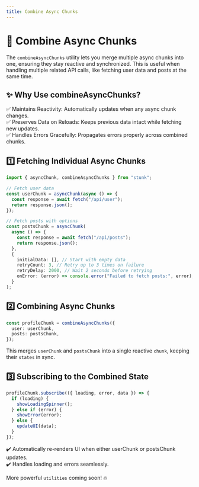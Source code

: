 ```yaml
---
title: Combine Async Chunks
---
```


# 🔗 Combine Async Chunks

The `combineAsyncChunks` utility lets you merge multiple async chunks into one, ensuring they stay reactive and synchronized. This is useful when handling multiple related API calls, like fetching user data and posts at the same time.

## ✨ Why Use combineAsyncChunks?

✅ Maintains Reactivity: Automatically updates when any async chunk changes.  
✅ Preserves Data on Reloads: Keeps previous data intact while fetching new updates.  
✅ Handles Errors Gracefully: Propagates errors properly across combined chunks.

## 1️⃣ Fetching Individual Async Chunks

```typescript
import { asyncChunk, combineAsyncChunks } from "stunk";

// Fetch user data
const userChunk = asyncChunk(async () => {
  const response = await fetch("/api/user");
  return response.json();
});

// Fetch posts with options
const postsChunk = asyncChunk(
  async () => {
    const response = await fetch("/api/posts");
    return response.json();
  },
  {
    initialData: [], // Start with empty data
    retryCount: 3, // Retry up to 3 times on failure
    retryDelay: 2000, // Wait 2 seconds before retrying
    onError: (error) => console.error("Failed to fetch posts:", error),
  }
);
```

## 2️⃣ Combining Async Chunks

```typescript
const profileChunk = combineAsyncChunks({
  user: userChunk,
  posts: postsChunk,
});
```

This merges `userChunk` and `postsChunk` into a single reactive `chunk`, keeping their `states` in sync.

## 3️⃣ Subscribing to the Combined State

```typescript
profileChunk.subscribe(({ loading, error, data }) => {
  if (loading) {
    showLoadingSpinner();
  } else if (error) {
    showError(error);
  } else {
    updateUI(data);
  }
});
```

✔️ Automatically re-renders UI when either userChunk or postsChunk updates.  
✔️ Handles loading and errors seamlessly.

More powerful `utilities` coming soon! 🔥
